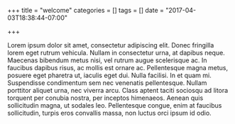+++
title = "welcome"
categories = []
tags = []
date = "2017-04-03T18:38:44-07:00"

+++

Lorem ipsum dolor sit amet, consectetur adipiscing elit. Donec fringilla lorem eget rutrum vehicula. Nullam in consectetur urna, at dapibus neque. Maecenas bibendum metus nisi, vel rutrum augue scelerisque ac. In faucibus dapibus risus, ac mollis est ornare ac. Pellentesque magna metus, posuere eget pharetra ut, iaculis eget dui. Nulla facilisi. In et quam mi. Suspendisse condimentum sem nec venenatis pellentesque. Nullam porttitor aliquet urna, nec viverra arcu. Class aptent taciti sociosqu ad litora torquent per conubia nostra, per inceptos himenaeos. Aenean quis sollicitudin magna, ut sodales leo. Pellentesque congue, enim at faucibus sollicitudin, turpis eros convallis massa, non luctus orci ipsum id odio.